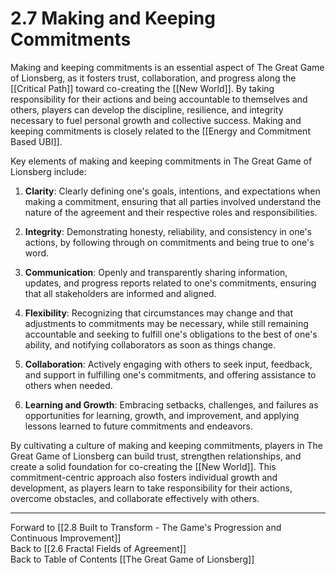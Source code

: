# 2.7 Making and Keeping Commitments

Making and keeping commitments is an essential aspect of The Great Game of Lionsberg, as it fosters trust, collaboration, and progress along the [[Critical Path]] toward co-creating the [[New World]]. By taking responsibility for their actions and being accountable to themselves and others, players can develop the discipline, resilience, and integrity necessary to fuel personal growth and collective success. Making and keeping commitments is closely related to the [[Energy and Commitment Based UBI]]. 

Key elements of making and keeping commitments in The Great Game of Lionsberg include:

1.  **Clarity**: Clearly defining one's goals, intentions, and expectations when making a commitment, ensuring that all parties involved understand the nature of the agreement and their respective roles and responsibilities.
    
2.  **Integrity**: Demonstrating honesty, reliability, and consistency in one's actions, by following through on commitments and being true to one's word.
    
3.  **Communication**: Openly and transparently sharing information, updates, and progress reports related to one's commitments, ensuring that all stakeholders are informed and aligned.
    
4.  **Flexibility**: Recognizing that circumstances may change and that adjustments to commitments may be necessary, while still remaining accountable and seeking to fulfill one's obligations to the best of one's ability, and notifying collaborators as soon as things change. 
    
5.  **Collaboration**: Actively engaging with others to seek input, feedback, and support in fulfilling one's commitments, and offering assistance to others when needed.
    
6.  **Learning and Growth**: Embracing setbacks, challenges, and failures as opportunities for learning, growth, and improvement, and applying lessons learned to future commitments and endeavors.
    

By cultivating a culture of making and keeping commitments, players in The Great Game of Lionsberg can build trust, strengthen relationships, and create a solid foundation for co-creating the [[New World]]. This commitment-centric approach also fosters individual growth and development, as players learn to take responsibility for their actions, overcome obstacles, and collaborate effectively with others.

____

Forward to [[2.8 Built to Transform - The Game's Progression and Continuous Improvement]]    
Back to [[2.6 Fractal Fields of Agreement]]  
Back to Table of Contents [[The Great Game of Lionsberg]]  